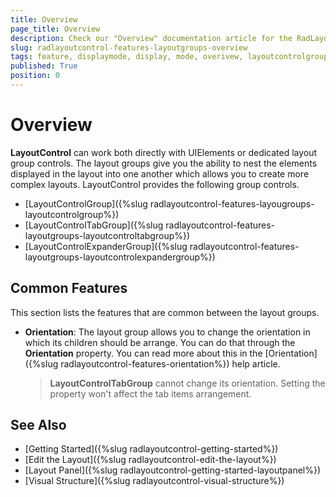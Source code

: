 ```yaml
---
title: Overview
page_title: Overview
description: Check our "Overview" documentation article for the RadLayoutControl WPF control.
slug: radlayoutcontrol-features-layoutgroups-overview
tags: feature, displaymode, display, mode, overivew, layoutcontrolgroup, layoutcontroltabgroup, layoutcontrolexpandergroup
published: True
position: 0
---
```


# Overview

__LayoutControl__ can work both directly with UIElements or dedicated layout group controls. The layout groups give you the ability to nest the elements displayed in the layout into one another which allows you to create more complex layouts. LayoutControl provides the following group controls.

* [LayoutControlGroup]({%slug radlayoutcontrol-features-layougroups-layoutcontrolgroup%})
* [LayoutControlTabGroup]({%slug radlayoutcontrol-features-layoutgroups-layoutcontroltabgroup%})
* [LayoutControlExpanderGroup]({%slug radlayoutcontrol-features-layoutgroups-layoutcontrolexpandergroup%})

## Common Features

This section lists the features that are common between the layout groups.

* __Orientation__: The layout group allows you to change the orientation in which its children should be arrange. You can do that through the __Orientation__ property. You can read more about this in the [Orientation]({%slug radlayoutcontrol-features-orientation%}) help article.

	> __LayoutControlTabGroup__ cannot change its orientation. Setting the property won't affect the tab items arrangement.

## See Also
* [Getting Started]({%slug radlayoutcontrol-getting-started%})
* [Edit the Layout]({%slug radlayoutcontrol-edit-the-layout%})
* [Layout Panel]({%slug radlayoutcontrol-getting-started-layoutpanel%})
* [Visual Structure]({%slug radlayoutcontrol-visual-structure%})